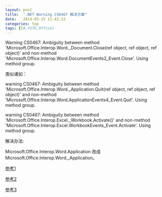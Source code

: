 ```yaml
---
layout: post
title:  ".NET Warning CS0467 解决方案"
date:   2014-03-15 11:42:12
categories: top
tags: [C#,VSTO,Office]
---
```

Warning CS0467: Ambiguity between method 'Microsoft.Office.Interop.Word._Document.Close(ref object, ref object, ref object)' and non-method 'Microsoft.Office.Interop.Word.DocumentEvents2_Event.Close'. Using method group.


类似诸如：

warning CS0467: Ambiguity between method 'Microsoft.Office.Interop.Word._Application.Quit(ref object, ref object, ref object)' and non-method 'Microsoft.Office.Interop.Word.ApplicationEvents4_Event.Quit'. Using method group.

warning CS0467: Ambiguity between method 'Microsoft.Office.Interop.Excel._Workbook.Activate()' and non-method 'Microsoft.Office.Interop.Excel.WorkbookEvents_Event.Activate'. Using method group.


解决办法:

Microsoft.Office.Interop.Word.Application 改成 Microsoft.Office.Interop.Word._Application。

[参考1]

[参考2]

[参考3]

[参考1]: http://stackoverflow.com/questions/8303969/how-to-eliminate-warning-about-ambiguity
[参考2]: http://stackoverflow.com/questions/8640594/compile-time-warning-when-using-microsoft-office-interop-word-document-close
[参考3]: http://stackoverflow.com/questions/10480119/warning-cs0467-when-using-microsoft-office-interop-word-document-close
